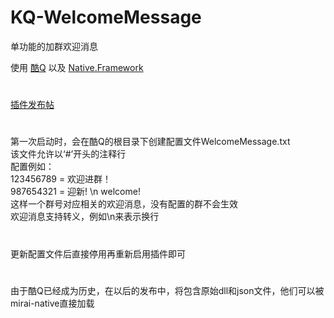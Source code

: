 # KQ-WelcomeMessage
单功能的加群欢迎消息

使用 <a href="https://cqp.cc/">酷Q</a> 以及 <a href="https://github.com/Jie2GG/Native.Framework">Native.Framework</a>  
#  
<a href="https://bbs.smyhw.online:8080/forum.php?mod=viewthread&tid=33">插件发布帖</a>
#
第一次启动时，会在酷Q的根目录下创建配置文件WelcomeMessage.txt  
该文件允许以‘#’开头的注释行  
配置例如：  
123456789 = 欢迎进群！  
987654321 = 迎新! \n welcome!  
这样一个群号对应相关的欢迎消息，没有配置的群不会生效  
欢迎消息支持转义，例如\n来表示换行  
#  
更新配置文件后直接停用再重新启用插件即可
#
由于酷Q已经成为历史，在以后的发布中，将包含原始dll和json文件，他们可以被mirai-native直接加载

